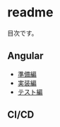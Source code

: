# readme
目次です。

## Angular
- [準備編](./angular/preparation.md)
- [実装編](./angular/implementation.md)
- [テスト編](./angular/test.md)

## CI/CD

### 
